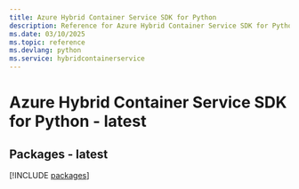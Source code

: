 ```yaml
---
title: Azure Hybrid Container Service SDK for Python
description: Reference for Azure Hybrid Container Service SDK for Python
ms.date: 03/10/2025
ms.topic: reference
ms.devlang: python
ms.service: hybridcontainerservice
---
```

# Azure Hybrid Container Service SDK for Python - latest
## Packages - latest
[!INCLUDE [packages](hybrid-container-service-index.md)]